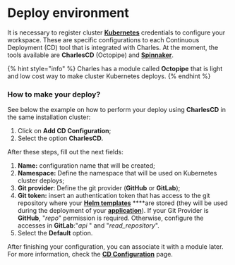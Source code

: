 # Deploy environment

It is necessary to register cluster [**Kubernetes**](https://kubernetes.io) credentials to configure your workspace. These are specific configurations to each Continuous Deployment \(CD\) tool that is integrated with Charles. At the moment, the tools available are **CharlesCD** \(Octopipe\) and [**Spinnaker**](https://www.spinnaker.io/).

{% hint style="info" %}
Charles has a module called **Octopipe** that is light and low cost way to make cluster Kubernetes deploys.
{% endhint %}

### How to make your deploy?

See below the example on how to perform your deploy using **CharlesCD** in the same installation cluster:

1. Click on **Add CD Configuration**;
2. Select the option **CharlesCD.**

After these steps, fill out the next fields:

1. **Name:** configuration name that will be created; 
2. **Namespace:** Define the namespace that will be used on Kubernetes cluster deploys; 
3. **Git provider**: Define the git provider \(**GitHub** or **GitLab**\);
4. **Git token:** insert an authentication token that has access to the git repository where your [**Helm templates**](../creating-your-first-module/how-to-configure-chart-template.md) ****are stored \(they will be used during the deployment of your  [**application**](../creating-your-first-module/)\). If your Git Provider is **GitHub**, "_repo_" permission is required. Otherwise, configure the accesses in **GitLab**:"_api_ " and "_read\_repository_".
5. Select the **Default** option.

After finishing your configuration, you can associate it with a module later. For more information, check the [**CD Configuration**](https://docs.charlescd.io/reference/cd-configuration) page. 

